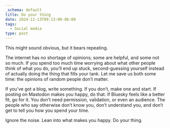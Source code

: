 ```yaml
---
_schema: default
title: Do your thing
date: 2024-11-13T09:13:00-06:00
tags:
  - Social media
type: post
---
```

This might sound obvious, but it bears repeating.

The internet has no shortage of opinions; some are helpful, and some not so much. If you spend too much time worrying about what other people think of what you do, you’ll end up stuck, second-guessing yourself instead of actually doing the thing that fills your tank. Let me save us both some time: the opinions of random people don’t matter.

If you’ve got a blog, write something. If you don’t, make one and start. If posting on Mastodon makes you happy, do that. If Bluesky feels like a better fit, go for it. You don’t need permission, validation, or even an audience. The people who say otherwise don’t know you, don’t understand you, and don’t get to tell you how you spend your time.

Ignore the noise. Lean into what makes you happy. Do your thing.